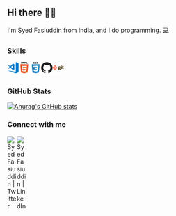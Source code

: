 ## Hi there 👋🏻

I'm Syed Fasiuddin from India, and I do programming. 💻
<br/>

### Skills

<img align="left" alt="Visual Studio Code" width="26px" src="https://raw.githubusercontent.com/github/explore/80688e429a7d4ef2fca1e82350fe8e3517d3494d/topics/visual-studio-code/visual-studio-code.png" />
<img align="left" alt="HTML5" width="26px" src="https://raw.githubusercontent.com/github/explore/80688e429a7d4ef2fca1e82350fe8e3517d3494d/topics/html/html.png" />
<img align="left" alt="CSS3" width="26px" src="https://raw.githubusercontent.com/github/explore/80688e429a7d4ef2fca1e82350fe8e3517d3494d/topics/css/css.png" />
<img align="left" alt="GitHub" width="26px" src="https://raw.githubusercontent.com/github/explore/78df643247d429f6cc873026c0622819ad797942/topics/github/github.png" />
<img align="left" alt="Git" width="26px" src="https://raw.githubusercontent.com/github/explore/80688e429a7d4ef2fca1e82350fe8e3517d3494d/topics/git/git.png" />

<br/>
<br/>

### GitHub Stats

[![Anurag's GitHub stats](https://github-readme-stats.vercel.app/api?username=SyedFasiuddin)](https://github.com/anuraghazra/github-readme-stats)

### Connect with me
[<img align="left" alt="Syed Fasiuddin | Twitter" width="22px" src="https://cdn.jsdelivr.net/npm/simple-icons@v3/icons/twitter.svg" />][twitter]
[<img align="left" alt="Syed Fasiuddin | LinkedIn" width="22px" src="https://cdn.jsdelivr.net/npm/simple-icons@v3/icons/linkedin.svg" />][linkedin]

<br/>

[twitter]: https://twitter.com/syedfasiuddin_
[linkedin]: https://www.linkedin.com/in/syed-fasiuddin-b9865b19a
